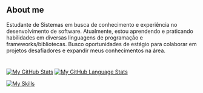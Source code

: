  ## About me
Estudante de Sistemas em busca de conhecimento e experiência no desenvolvimento de software. Atualmente, estou aprendendo e praticando habilidades em diversas linguagens de programação e frameworks/bibliotecas. Busco oportunidades de estágio para colaborar em projetos desafiadores e expandir meus conhecimentos na área.
#



[![My GitHub Stats](https://github-readme-stats.vercel.app/api/?username=maicondguerian&count_private=false&theme=dark&showicons=true)]()
[![My GitHub Language Stats](https://github-readme-stats.vercel.app/api/top-langs/?username=maicondguerian&layout=compact&theme=dark)]()

[![My Skills](https://skillicons.dev/icons?i=html,css,js,jquery,react,nextjs,styledcomponents,git,vite,sass)](https://skillicons.dev)

